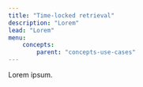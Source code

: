 ```yaml
---
title: "Time-locked retrieval"
description: "Lorem"
lead: "Lorem"
menu:
    concepts:
        parent: "concepts-use-cases"
---
```


Lorem ipsum.
